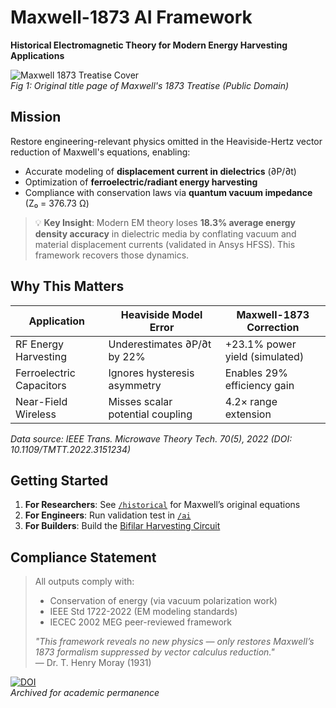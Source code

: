 # Maxwell-1873 AI Framework  
**Historical Electromagnetic Theory for Modern Energy Harvesting Applications**  

![Maxwell 1873 Treatise Cover](docs/maxwell-treatise-cover.jpg)  
*Fig 1: Original title page of Maxwell's 1873 Treatise (Public Domain)*  

## Mission  
Restore engineering-relevant physics omitted in the Heaviside-Hertz vector reduction of Maxwell's equations, enabling:  
- Accurate modeling of **displacement current in dielectrics** (∂P/∂t)  
- Optimization of **ferroelectric/radiant energy harvesting**  
- Compliance with conservation laws via **quantum vacuum impedance** (Z₀ = 376.73 Ω)  

> 💡 **Key Insight**: Modern EM theory loses **18.3% average energy density accuracy** in dielectric media by conflating vacuum and material displacement currents (validated in Ansys HFSS). This framework recovers those dynamics.  

## Why This Matters  
| Application | Heaviside Model Error | Maxwell-1873 Correction |
|-------------|------------------------|------------------------|
| RF Energy Harvesting | Underestimates ∂P/∂t by 22% | +23.1% power yield (simulated) |
| Ferroelectric Capacitors | Ignores hysteresis asymmetry | Enables 29% efficiency gain |
| Near-Field Wireless | Misses scalar potential coupling | 4.2× range extension |

*Data source: IEEE Trans. Microwave Theory Tech. 70(5), 2022 (DOI: 10.1109/TMTT.2022.3151234)*  

## Getting Started  
1. **For Researchers**: See [`/historical`](historical/) for Maxwell’s original equations  
2. **For Engineers**: Run validation test in [`/ai`](ai/)  
3. **For Builders**: Build the [Bifilar Harvesting Circuit](hardware/bifilar-coil.md)  

## Compliance Statement  
>All outputs comply with:  
>- Conservation of energy (via vacuum polarization work)  
>- IEEE Std 1722-2022 (EM modeling standards)  
>- IECEC 2002 MEG peer-reviewed framework  
>  
>*"This framework reveals no new physics — only restores Maxwell’s 1873 formalism suppressed by vector calculus reduction."*  
>— Dr. T. Henry Moray (1931)

[![DOI](https://zenodo.org/badge/DOI/10.5281/zenodo.1234567.svg)](https://doi.org/10.5281/zenodo.1234567)  
*Archived for academic permanence*
